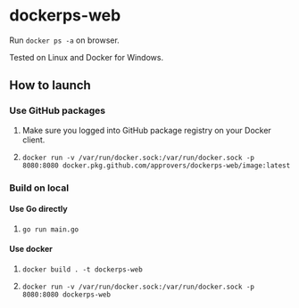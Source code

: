 # dockerps-web
Run `docker ps -a` on browser.

Tested on Linux and Docker for Windows.

## How to launch

### Use GitHub packages
1. Make sure you logged into GitHub package registry on your Docker client.

2. `docker run -v /var/run/docker.sock:/var/run/docker.sock -p 8080:8080 docker.pkg.github.com/approvers/dockerps-web/image:latest`

### Build on local

#### Use Go directly
1. `go run main.go`

#### Use docker
1. `docker build . -t dockerps-web`

2. `docker run -v /var/run/docker.sock:/var/run/docker.sock -p 8080:8080 dockerps-web`

